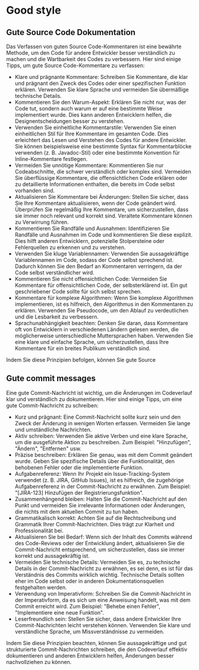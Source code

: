 # Good style 
## Gute Source Code Dokumentation
Das Verfassen von guten Source Code-Kommentaren ist eine bewährte Methode, um den Code für andere Entwickler besser verständlich zu machen und die Wartbarkeit des Codes zu verbessern. Hier sind einige Tipps, um gute Source Code-Kommentare zu verfassen:

+ Klare und prägnante Kommentare: Schreiben Sie Kommentare, die klar und prägnant den Zweck des Codes oder einer spezifischen Funktion erklären. Verwenden Sie klare Sprache und vermeiden Sie übermäßige technische Details.
+ Kommentieren Sie den Warum-Aspekt: Erklären Sie nicht nur, was der Code tut, sondern auch warum er auf eine bestimmte Weise implementiert wurde. Dies kann anderen Entwicklern helfen, die Designentscheidungen besser zu verstehen.
+ Verwenden Sie einheitliche Kommentarstile: Verwenden Sie einen einheitlichen Stil für Ihre Kommentare im gesamten Code. Dies erleichtert das Lesen und Verstehen des Codes für andere Entwickler. Sie können beispielsweise eine bestimmte Syntax für Kommentarblöcke verwenden (z. B. Javadoc-Stil) oder eine bestimmte Konvention für Inline-Kommentare festlegen.
+ Vermeiden Sie unnötige Kommentare: Kommentieren Sie nur Codeabschnitte, die schwer verständlich oder komplex sind. Vermeiden Sie überflüssige Kommentare, die offensichtlichen Code erklären oder zu detaillierte Informationen enthalten, die bereits im Code selbst vorhanden sind.
+ Aktualisieren Sie Kommentare bei Änderungen: Stellen Sie sicher, dass Sie Ihre Kommentare aktualisieren, wenn der Code geändert wird. Überprüfen Sie regelmäßig Ihre Kommentare, um sicherzustellen, dass sie immer noch relevant und korrekt sind. Veraltete Kommentare können zu Verwirrung führen.
+ Kommentieren Sie Randfälle und Ausnahmen: Identifizieren Sie Randfälle und Ausnahmen im Code und kommentieren Sie diese explizit. Dies hilft anderen Entwicklern, potenzielle Stolpersteine oder Fehlerquellen zu erkennen und zu verstehen.
+ Verwenden Sie kluge Variablennamen: Verwenden Sie aussagekräftige Variablennamen im Code, sodass der Code selbst sprechend ist. Dadurch können Sie den Bedarf an Kommentaren verringern, da der Code selbst verständlicher wird.
+ Kommentieren Sie nicht offensichtlichen Code: Vermeiden Sie Kommentare für offensichtlichen Code, der selbsterklärend ist. Ein gut geschriebener Code sollte für sich selbst sprechen.
+ Kommentare für komplexe Algorithmen: Wenn Sie komplexe Algorithmen implementieren, ist es hilfreich, den Algorithmus in den Kommentaren zu erklären. Verwenden Sie Pseudocode, um den Ablauf zu verdeutlichen und die Lesbarkeit zu verbessern.
+ Sprachunabhängigkeit beachten: Denken Sie daran, dass Kommentare oft von Entwicklern in verschiedenen Ländern gelesen werden, die möglicherweise unterschiedliche Muttersprachen haben. Verwenden Sie eine klare und einfache Sprache, um sicherzustellen, dass Ihre Kommentare für ein breites Publikum verständlich sind.

Indem Sie diese Prinzipien befolgen, können Sie gute Source

## Gute commit messages
Eine gute Commit-Nachricht ist wichtig, um die Änderungen im Codeverlauf klar und verständlich zu dokumentieren. Hier sind einige Tipps, um eine gute Commit-Nachricht zu schreiben:

+ Kurz und prägnant: Eine Commit-Nachricht sollte kurz sein und den Zweck der Änderung in wenigen Worten erfassen. Vermeiden Sie lange und umständliche Nachrichten.
+ Aktiv schreiben: Verwenden Sie aktive Verben und eine klare Sprache, um die ausgeführte Aktion zu beschreiben. Zum Beispiel: "Hinzufügen", "Ändern", "Entfernen" usw.
+ Präzise beschreiben: Erklären Sie genau, was mit dem Commit geändert wurde. Geben Sie spezifische Details über die Funktionalität, den behobenen Fehler oder die implementierte Funktion.
+ Aufgabenreferenz: Wenn Ihr Projekt ein Issue-Tracking-System verwendet (z. B. JIRA, GitHub Issues), ist es hilfreich, die zugehörige Aufgabenreferenz in der Commit-Nachricht zu erwähnen. Zum Beispiel: "[JIRA-123] Hinzufügen der Registrierungsfunktion".
+ Zusammenhängend bleiben: Halten Sie die Commit-Nachricht auf den Punkt und vermeiden Sie irrelevante Informationen oder Änderungen, die nichts mit dem aktuellen Commit zu tun haben.
+ Grammatikalisch korrekt: Achten Sie auf die Rechtschreibung und Grammatik Ihrer Commit-Nachrichten. Dies trägt zur Klarheit und Professionalität bei.
+ Aktualisieren Sie bei Bedarf: Wenn sich der Inhalt des Commits während des Code-Reviews oder der Entwicklung ändert, aktualisieren Sie die Commit-Nachricht entsprechend, um sicherzustellen, dass sie immer korrekt und aussagekräftig ist.
+ Vermeiden Sie technische Details: Vermeiden Sie es, zu technische Details in der Commit-Nachricht zu erwähnen, es sei denn, es ist für das Verständnis des Commits wirklich wichtig. Technische Details sollten eher im Code selbst oder in anderen Dokumentationsquellen festgehalten werden.
+ Verwendung von Imperativform: Schreiben Sie die Commit-Nachricht in der Imperativform, da es sich um eine Anweisung handelt, was mit dem Commit erreicht wird. Zum Beispiel: "Behebe einen Fehler", "Implementiere eine neue Funktion".
+ Leserfreundlich sein: Stellen Sie sicher, dass andere Entwickler Ihre Commit-Nachrichten leicht verstehen können. Verwenden Sie klare und verständliche Sprache, um Missverständnisse zu vermeiden.

Indem Sie diese Prinzipien beachten, können Sie aussagekräftige und gut strukturierte Commit-Nachrichten schreiben, die den Codeverlauf effektiv dokumentieren und anderen Entwicklern helfen, Änderungen besser nachvollziehen zu können.